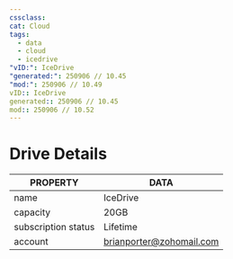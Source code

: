 ```yaml
---
cssclass:
cat: Cloud
tags:
  - data
  - cloud
  - icedrive
"vID:": IceDrive
"generated:": 250906 // 10.45
"mod:": 250906 // 10.49
vID:: IceDrive
generated:: 250906 // 10.45
mod:: 250906 // 10.52
---
```


# Drive Details

| PROPERTY            | DATA                     |
| ------------------- | ------------------------ |
| name                | IceDrive                 |
| capacity            | 20GB                     |
| subscription status | Lifetime                 |
| account             | brianporter@zohomail.com |
